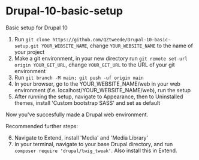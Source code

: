 # Drupal-10-basic-setup
Basic setup for Drupal 10

1. Run ```git clone https://github.com/QZtweede/Drupal-10-basic-setup.git YOUR_WEBSITE_NAME```, change ```YOUR_WEBSITE_NAME``` to the name of your project
2. Make a git environment, in your new directory run ```git remote set-url origin YOUR_GIT_URL```, change ```YOUR_GIT_URL``` to the URL of your git environment
3. Run ```git branch -M main; git push -uf origin main```
4. In your browser, go to the YOUR_WEBSITE_NAME/web in your web environment (f.e. localhost/YOUR_WEBSITE_NAME/web), run the setup
5. After running the setup, navigate to Appearance, then to Uninstalled themes, install 'Custom bootstrap SASS' and set as default

Now you've succesfully made a Drupal web environment. 

Recommended further steps:

6. Navigate to Extend, install 'Media' and 'Media Library'
7. In your terminal, navigate to your base Drupal directory, and run ```composer require 'drupal/twig_tweak'```. Also install this in Extend.
